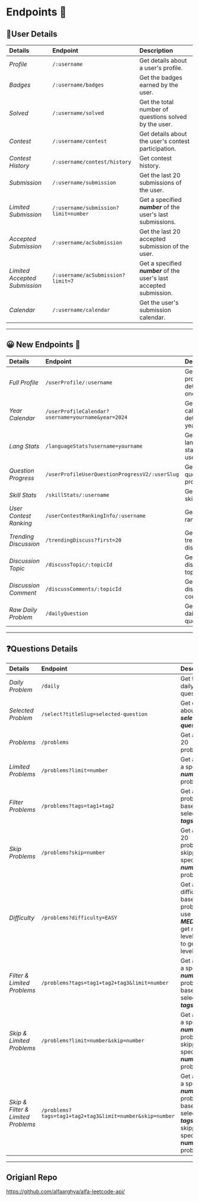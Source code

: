 # Endpoints 🚀  

## 👤User Details  

| Details                       | Endpoint                             | Description                                                          |  
| :---------------------------- | :----------------------------------- | :------------------------------------------------------------------- |  
| _Profile_                     | `/:username`                         | Get details about a user's profile.                                  |  
| _Badges_                      | `/:username/badges`                  | Get the badges earned by the user.                                   |  
| _Solved_                      | `/:username/solved`                  | Get the total number of questions solved by the user.                |  
| _Contest_                     | `/:username/contest`                 | Get details about the user's contest participation.                  |  
| _Contest History_             | `/:username/contest/history`         | Get contest history.                                                 |  
| _Submission_                  | `/:username/submission`              | Get the last 20 submissions of the user.                             |  
| _Limited Submission_          | `/:username/submission?limit=number` | Get a specified **_number_** of the user's last submissions.         |  
| _Accepted Submission_         | `/:username/acSubmission`            | Get the last 20 accepted submission of the user.                     |  
| _Limited Accepted Submission_ | `/:username/acSubmission?limit=7`    | Get a specified **_number_** of the user's last accepted submission. |  
| _Calendar_                    | `/:username/calendar`                | Get the user's submission calendar.                                  |  

---

## 😀 New Endpoints 🎉  

| Details                | Endpoint                                           | Description                          |  
| :--------------------- | :------------------------------------------------- | :----------------------------------- |  
| _Full Profile_         | `/userProfile/:username`                           | Get full profile details in one call |  
| _Year Calendar_        | `/userProfileCalendar?username=yourname&year=2024` | Get your calendar details with year  |  
| _Lang Stats_           | `/languageStats?username=yourname`                 | Get the language stats of a user     |  
| _Question Progress_    | `/userProfileUserQuestionProgressV2/:userSlug`     | Get your question progress           |  
| _Skill Stats_          | `/skillStats/:username`                            | Get your skill stats                 |  
| _User Contest Ranking_ | `/userContestRankingInfo/:username`                | Get contest ranking                  |  
| _Trending Discussion_  | `/trendingDiscuss?first=20`                        | Get top 20 trending discussions      |  
| _Discussion Topic_     | `/discussTopic/:topicId`                           | Get discussion topic                 |  
| _Discussion Comment_   | `/discussComments/:topicId`                        | Get discussion comments              |  
| _Raw Daily Problem_    | `/dailyQuestion`                                   | Get raw daily question               |  

---

## ❓Questions Details  

| Details                            | Endpoint                                                 | Description                                                                                                                  |  
| :--------------------------------- | :------------------------------------------------------- | :--------------------------------------------------------------------------------------------------------------------------- |  
| _Daily Problem_                    | `/daily`                                                 | Get the daily question.                                                                                                      |  
| _Selected Problem_                 | `/select?titleSlug=selected-question`                    | Get details about a **_selected-question_**.                                                                                 |  
| _Problems_                         | `/problems`                                              | Get a list of 20 problems.                                                                                                   |  
| _Limited Problems_                 | `/problems?limit=number`                                 | Get a list of a specified **_number_** of problems.                                                                          |  
| _Filter Problems_                  | `/problems?tags=tag1+tag2`                               | Get a list of problems based on selected **_tags_**.                                                                         |  
| _Skip Problems_                    | `/problems?skip=number`                                  | Get a list of 20 problems, skipping a specified **_number_** of problems.                                                    |  
| _Difficulty_                       | `/problems?difficulty=EASY`                              | Get a list of difficulty-based problems, use **_MEDIUM_** to get medium level, **_HARD_** to get Hard level.                 |  
| _Filter & Limited Problems_        | `/problems?tags=tag1+tag2+tag3&limit=number`             | Get a list of a specified **_number_** of problems based on selected **_tags_**.                                             |  
| _Skip & Limited Problems_          | `/problems?limit=number&skip=number`                     | Get a list of a specified **_number_** of problems skipping a specified **number** of problems.                              |  
| _Skip & Filter & Limited Problems_ | `/problems?tags=tag1+tag2+tag3&limit=number&skip=number` | Get a list of a specified **_number_** of problems based on selected **_tags_** skipping a specified **number** of problems. |

---

## Origianl Repo

<https://github.com/alfaarghya/alfa-leetcode-api/>
